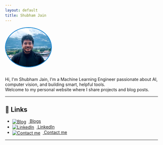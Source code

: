 ```yaml
---
layout: default
title: Shubham Jain
---
```


<img src="assets/profile/me.jpg" alt="Profile photo" style="width:150px;border-radius:50%;border:2px solid #007acc;margin-bottom:1em;">

<!-- # Hi, I'm Shubham Jain -->

Hi, I'm Shubham Jain, I’m a Machine Learning Engineer passionate about AI, computer vision, and building smart, helpful tools.  
Welcome to my personal website where I share projects and blog posts.

---

## 🔗 Links

- <a href="blog.html"><img src="https://img.icons8.com/ios-filled/50/000000/blog.png" alt="Blog" style="width:20px; height:20px; vertical-align:middle; margin-right: 8px;"/> Blogs</a>
- <a href="https://www.linkedin.com/in/-shubhamjain" target="_blank"><img src="https://img.icons8.com/ios-filled/50/000000/linkedin.png" alt="LinkedIn" style="width:20px; height:20px; vertical-align:middle; margin-right: 8px;"/> LinkedIn</a>
- <a href="mailto:shubham.jain.jb@gmail.com"><img src="https://img.icons8.com/ios-filled/50/000000/gmail.png" alt="Contact me" style="width:20px; height:20px; vertical-align:middle; margin-right: 8px;"/> Contact me</a>

---

<!-- ## 📝 About This Site

This site is built with [GitHub Pages](https://pages.github.com/) and Jekyll, with a simple theme for clarity and speed. -->
